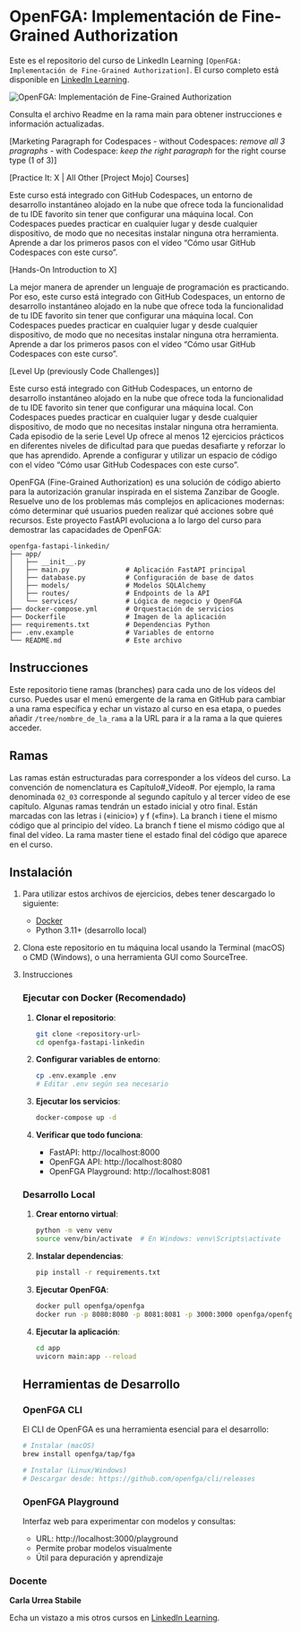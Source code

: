# OpenFGA: Implementación de Fine-Grained Authorization		

Este es el repositorio del curso de LinkedIn Learning `[OpenFGA: Implementación de Fine-Grained Authorization]`. El curso completo está disponible en [LinkedIn Learning][lil-course-url].

![OpenFGA: Implementación de Fine-Grained Authorization][lil-thumbnail-url] 

Consulta el archivo Readme en la rama main para obtener instrucciones e información actualizadas.

[Marketing Paragraph for Codespaces - without Codespaces: _remove all 3 pragraphs_ - with Codespace: _keep the right paragraph_ for the right course type (1 of 3)]

[Practice It: X | All Other [Project Mojo] Courses]

Este curso está integrado con GitHub Codespaces, un entorno de desarrollo instantáneo alojado en la nube que ofrece toda la funcionalidad de tu IDE favorito sin tener que configurar una máquina local. Con Codespaces puedes practicar en cualquier lugar y desde cualquier dispositivo, de modo que no necesitas instalar ninguna otra herramienta. Aprende a dar los primeros pasos con el vídeo “Cómo usar GitHub Codespaces con este curso”.    

[Hands-On Introduction to X]

La mejor manera de aprender un lenguaje de programación es practicando. Por eso, este curso está integrado con GitHub Codespaces, un entorno de desarrollo instantáneo alojado en la nube que ofrece toda la funcionalidad de tu IDE favorito sin tener que configurar una máquina local. Con Codespaces puedes practicar en cualquier lugar y desde cualquier dispositivo, de modo que no necesitas instalar ninguna otra herramienta. Aprende a dar los primeros pasos con el vídeo “Cómo usar GitHub Codespaces con este curso”.    

[Level Up (previously Code Challenges)] 

Este curso está integrado con GitHub Codespaces, un entorno de desarrollo instantáneo alojado en la nube que ofrece toda la funcionalidad de tu IDE favorito sin tener que configurar una máquina local. Con Codespaces puedes practicar en cualquier lugar y desde cualquier dispositivo, de modo que no necesitas instalar ninguna otra herramienta.
Cada episodio de la serie Level Up ofrece al menos 12 ejercicios prácticos en diferentes niveles de dificultad para que puedas desafiarte y reforzar lo que has aprendido. Aprende a configurar y utilizar un espacio de código con el vídeo “Cómo usar GitHub Codespaces con este curso”. 


OpenFGA (Fine-Grained Authorization) es una solución de código abierto para la autorización granular inspirada en el sistema Zanzibar de Google. Resuelve uno de los problemas más complejos en aplicaciones modernas: cómo determinar qué usuarios pueden realizar qué acciones sobre qué recursos.
Este proyecto FastAPI evoluciona a lo largo del curso para demostrar las capacidades de OpenFGA:

```
openfga-fastapi-linkedin/
├── app/
│   ├── __init__.py
│   ├── main.py              # Aplicación FastAPI principal
│   ├── database.py          # Configuración de base de datos
│   ├── models/              # Modelos SQLAlchemy
│   ├── routes/              # Endpoints de la API
│   └── services/            # Lógica de negocio y OpenFGA
├── docker-compose.yml       # Orquestación de servicios
├── Dockerfile               # Imagen de la aplicación
├── requirements.txt         # Dependencias Python
├── .env.example             # Variables de entorno
└── README.md                # Este archivo
```

## Instrucciones

Este repositorio tiene ramas (branches) para cada uno de los vídeos del curso. Puedes usar el menú emergente de la rama en GitHub para cambiar a una rama específica y echar un vistazo al curso en esa etapa, o puedes añadir `/tree/nombre_de_la_rama` a la URL para ir a la rama a la que quieres acceder.

## Ramas

Las ramas están estructuradas para corresponder a los vídeos del curso. La convención de nomenclatura es Capítulo#_Vídeo#. Por ejemplo, la rama denominada `02_03` corresponde al segundo capítulo y al tercer vídeo de ese capítulo. Algunas ramas tendrán un estado inicial y otro final. Están marcadas con las letras i («inicio») y f («fin»). La branch i tiene el mismo código que al principio del vídeo. La branch f tiene el mismo código que al final del vídeo. La rama master tiene el estado final del código que aparece en el curso.

## Instalación

1. Para utilizar estos archivos de ejercicios, debes tener descargado lo siguiente:
   - [Docker](https://www.docker.com/get-started/)
   - Python 3.11+ (desarrollo local)

2. Clona este repositorio en tu máquina local usando la Terminal (macOS) o CMD (Windows), o una herramienta GUI como SourceTree.
3. Instrucciones 

   ### Ejecutar con Docker (Recomendado)

   1. **Clonar el repositorio**:
      ```bash
      git clone <repository-url>
      cd openfga-fastapi-linkedin
      ```

   2. **Configurar variables de entorno**:
      ```bash
      cp .env.example .env
      # Editar .env según sea necesario
      ```

   3. **Ejecutar los servicios**:
      ```bash
      docker-compose up -d
      ```

   4. **Verificar que todo funciona**:
      - FastAPI: http://localhost:8000
      - OpenFGA API: http://localhost:8080
      - OpenFGA Playground: http://localhost:8081

   ### Desarrollo Local

   1. **Crear entorno virtual**:
      ```bash
      python -m venv venv
      source venv/bin/activate  # En Windows: venv\Scripts\activate
      ```

   2. **Instalar dependencias**:
      ```bash
      pip install -r requirements.txt
      ```

   3. **Ejecutar OpenFGA**:
      ```bash
      docker pull openfga/openfga
      docker run -p 8080:8080 -p 8081:8081 -p 3000:3000 openfga/openfga run
      ```

   4. **Ejecutar la aplicación**:
      ```bash
      cd app
      uvicorn main:app --reload
      ```

   ## Herramientas de Desarrollo

   ### OpenFGA CLI

   El CLI de OpenFGA es una herramienta esencial para el desarrollo:

   ```bash
   # Instalar (macOS)
   brew install openfga/tap/fga

   # Instalar (Linux/Windows)
   # Descargar desde: https://github.com/openfga/cli/releases
   ```

   ### OpenFGA Playground

   Interfaz web para experimentar con modelos y consultas:
   - URL: http://localhost:3000/playground
   - Permite probar modelos visualmente
   - Útil para depuración y aprendizaje

### Docente

**Carla Urrea Stabile**

Echa un vistazo a mis otros cursos en [LinkedIn Learning](https://www.linkedin.com/learning/instructors/carla-urrea-stabile).

[0]: # (Replace these placeholder URLs with actual course URLs)
[lil-course-url]: https://www.linkedin.com
[lil-thumbnail-url]: https://media.licdn.com/dms/image/v2/D4E0DAQG0eDHsyOSqTA/learning-public-crop_675_1200/B4EZVdqqdwHUAY-/0/1741033220778?e=2147483647&v=beta&t=FxUDo6FA8W8CiFROwqfZKL_mzQhYx9loYLfjN-LNjgA

[1]: # (End of ES-Instruction ###############################################################################################)